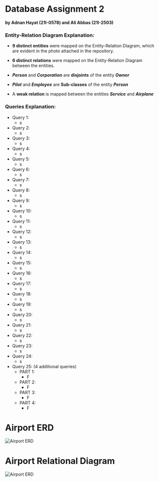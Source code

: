 # Database Assignment 2
__by Adnan Hayat (21I-0578) and Ali Abbas (21I-2503)__  

### Entity-Relation Diagram Explanation:
+ __9 distinct entities__ were mapped on the Entity-Relation Diagram, which are evident in the photo attached in the repository.
- __6 distinct relations__ were mapped on the Entity-Relation Diagram between the entities.
+ __*Person*__ and __*Corporation*__ are __disjoints__ of the entity __*Owner*__
- __*Pilot*__ and __*Employee*__ are __Sub-classes__ of the entity __*Person*__
+ A __weak relation__ is mapped between the entities __*Service*__ and __*Airplane*__

### Queries Explanation:
- Query 1:
  - s
- Query 2:
  - s
- Query 3:
  - s
- Query 4:
  - s
- Query 5:
  - s
- Query 6:
  - s
- Query 7:
  - s
- Query 8:
  - s
- Query 9:
  - s
- Query 10:
  - s
- Query 11:
  - s
- Query 12:
  - s
- Query 13:
  - s
- Query 14:
  - s
- Query 15:
  - s
- Query 16:
  - s
- Query 17:
  - s
- Query 18:
  - s
- Query 19:
  - s
- Query 20:
  - s
- Query 21:
  - s
- Query 22:
  - s
- Query 23:
  - s
- Query 24:
  - s
- Query 25: (4 additional queries)
  - PART 1:
    - F
  - PART 2:
    - F
  - PART 3:
    - F
  - PART 4:
    - F
    
 # Airport ERD
![Airport ERD](https://github.com/aliabbasnagari/i212503_Assignment_2_DB/blob/main/AIRPORT.png)

 # Airport Relational Diagram
![Airport ERD](https://raw.githubusercontent.com/aliabbasnagari/i212503_Assignment_2_DB/main/AIRPORT%20Relational%20Diagram.png)
